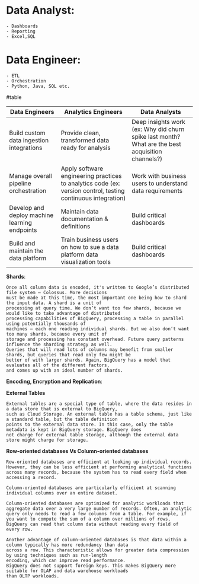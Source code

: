 # Data Analyst:
    - Dashboards
    - Reporting
    - Excel,SQL
# Data Engineer:
    - ETL
    - Orchestration
    - Python, Java, SQL etc.

#table

| Data Engineers                                            | Analytics Engineers		                                                                                        | Data Analysts                                                                                       |
|-----------------------------------------------------------|--------------------------------------------------------------------------------------------------------------|-----------------------------------------------------------------------------------------------------|
| Build custom data ingestion integrations                  | Provide clean, transformed data ready for analysis                                                           | Deep insights work (ex: Why did churn spike last month? What are the best acquisition channels?)    |
| Manage overall pipeline orchestration                     | Apply software engineering practices to analytics code (ex: version control, testing continuous integration) | Work with business users to      understand data requirements    |
| Develop and deploy machine learning endpoints             | Maintain data documentation & definitions                                                                    |    Build critical dashboards                                                                                                  |
| Build and maintain the data platform                      | Train business users on how to sue a data platform data visualization tools                                                         |          Build critical dashboards                                                                                               | Data warehouse performance optimization                   |                                                                                                              | Forecasting                                                                                         | 


**Shards**:
````
Once all column data is encoded, it's written to Google’s distributed file system — Colossus. More decisions 
must be made at this time, the most important one being how to shard the input data. A shard is a unit of 
processing at query time. We don’t want too few shards, because we would like to take advantage of distributed 
processing capabilities of BigQuery, processing a table in parallel using potentially thousands of 
machines — each one reading individual shards. But we also don’t want too many shards, because every unit of 
storage and processing has constant overhead. Future query patterns influence the sharding strategy as well. 
Queries that will read lots of columns may benefit from smaller shards, but queries that read only few might be 
better of with larger shards. Again, BigQuery has a model that evaluates all of the different factors, 
and comes up with an ideal number of shards.
````
**Encoding, Encryption and Replication**:

**External Tables**
````
External tables are a special type of table, where the data resides in a data store that is external to BigQuery, 
such as Cloud Storage. An external table has a table schema, just like a standard table, but the table definition
points to the external data store. In this case, only the table metadata is kept in BigQuery storage. BigQuery does
not charge for external table storage, although the external data store might charge for storage.
````

**Row-oriented databases Vs Column-oriented databases**
````
Row-oriented databases are efficient at looking up individual records. However, they can be less efficient at performing analytical functions across many records, because the system has to read every field when accessing a record.

Column-oriented databases are particularly efficient at scanning individual columns over an entire dataset.

Column-oriented databases are optimized for analytic workloads that aggregate data over a very large number of records. Often, an analytic query only needs to read a few columns from a table. For example, if you want to compute the sum of a column over millions of rows, BigQuery can read that column data without reading every field of every row.

Another advantage of column-oriented databases is that data within a column typically has more redundancy than data
across a row. This characteristic allows for greater data compression by using techniques such as run-length 
encoding, which can improve read performance.
BigQuery does not support foreign keys. This makes BigQuery more suitable for OLAP and data warehouse workloads 
than OLTP workloads. 
````

